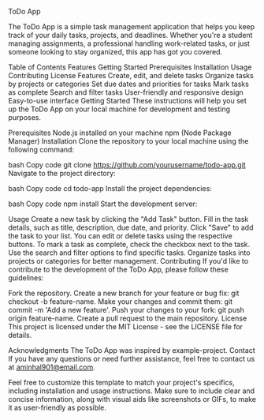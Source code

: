 ToDo App

The ToDo App is a simple task management application that helps you keep track of your daily tasks, projects, and deadlines. Whether you're a student managing assignments, a professional handling work-related tasks, or just someone looking to stay organized, this app has got you covered.

Table of Contents
Features
Getting Started
Prerequisites
Installation
Usage
Contributing
License
Features
Create, edit, and delete tasks
Organize tasks by projects or categories
Set due dates and priorities for tasks
Mark tasks as complete
Search and filter tasks
User-friendly and responsive design
Easy-to-use interface
Getting Started
These instructions will help you set up the ToDo App on your local machine for development and testing purposes.

Prerequisites
Node.js installed on your machine
npm (Node Package Manager)
Installation
Clone the repository to your local machine using the following command:

bash
Copy code
git clone https://github.com/yourusername/todo-app.git
Navigate to the project directory:

bash
Copy code
cd todo-app
Install the project dependencies:

bash
Copy code
npm install
Start the development server:



Usage
Create a new task by clicking the "Add Task" button.
Fill in the task details, such as title, description, due date, and priority.
Click "Save" to add the task to your list.
You can edit or delete tasks using the respective buttons.
To mark a task as complete, check the checkbox next to the task.
Use the search and filter options to find specific tasks.
Organize tasks into projects or categories for better management.
Contributing
If you'd like to contribute to the development of the ToDo App, please follow these guidelines:

Fork the repository.
Create a new branch for your feature or bug fix: git checkout -b feature-name.
Make your changes and commit them: git commit -m 'Add a new feature'.
Push your changes to your fork: git push origin feature-name.
Create a pull request to the main repository.
License
This project is licensed under the MIT License - see the LICENSE file for details.

Acknowledgments
The ToDo App was inspired by example-project.
Contact
If you have any questions or need further assistance, feel free to contact us at aminhal901@email.com.

Feel free to customize this template to match your project's specifics, including installation and usage instructions. Make sure to include clear and concise information, along with visual aids like screenshots or GIFs, to make it as user-friendly as possible.
